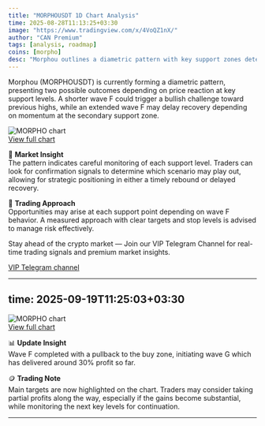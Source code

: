 ```yaml
---
title: "MORPHOUSDT 1D Chart Analysis"
time: 2025-08-28T11:13:25+03:30
image: "https://www.tradingview.com/x/4VoQZ1nX/"
author: "CAN Premium"
tags: [analysis, roadmap]
coins: [morpho]
desc: "Morphou outlines a diametric pattern with key support zones determining potential bullish or delayed recovery scenarios."
---
```


Morphou (MORPHOUSDT) is currently forming a diametric pattern, presenting two possible outcomes depending on price reaction at key support levels. A shorter wave F could trigger a bullish challenge toward previous highs, while an extended wave F may delay recovery depending on momentum at the secondary support zone.  

![MORPHO chart](https://www.tradingview.com/x/4VoQZ1nX/)  
[View full chart](https://www.tradingview.com/x/4VoQZ1nX/)  

📌 **Market Insight**  
The pattern indicates careful monitoring of each support level. Traders can look for confirmation signals to determine which scenario may play out, allowing for strategic positioning in either a timely rebound or delayed recovery.  

🔎 **Trading Approach**  
Opportunities may arise at each support point depending on wave F behavior. A measured approach with clear targets and stop levels is advised to manage risk effectively.  

Stay ahead of the crypto market — Join our VIP Telegram Channel for real-time trading signals and premium market insights.

[VIP Telegram channel](https://t.me/+2znhsiCGpI81MzQ0)

---
time: 2025-09-19T11:25:03+03:30
---

![MORPHO chart](https://www.tradingview.com/x/6R2hPDRG/)  
[View full chart](https://www.tradingview.com/x/6R2hPDRG/)  

📊 **Update Insight**  
Wave F completed with a pullback to the buy zone, initiating wave G which has delivered around 30% profit so far.  

🪙 **Trading Note**  
Main targets are now highlighted on the chart. Traders may consider taking partial profits along the way, especially if the gains become substantial, while monitoring the next key levels for continuation.

---